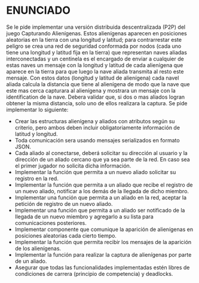 # ENUNCIADO

Se le pide implementar una versión distribuida descentralizada (P2P) del juego Capturando Alienígenas. Estos alienígenas aparecen en posiciones aleatorias en la tierra con una longitud y latitud; para contrarrestar este peligro se crea una red de seguridad conformada por nodos (cada uno tiene una longitud y latitud fija en la tierra) que representan naves aliadas interconectadas y un centinela es el encargado de enviar a cualquier de estas naves un mensaje con la longitud y latitud de cada alienígena que aparece en la tierra para que luego la nave aliada transmita al resto este mensaje. Con estos datos (longitud y latitud de alienígena) cada navel aliada calcula la distancia que tiene al alienígena de modo que la nave que este mas cerca capturara al alienígena y mostrara un mensaje con la identification de la nave. Debera validar que, si dos o mas aliados logran obtener la misma distancia, solo uno de ellos realizara la captura. Se pide implementar lo siguiente:

- Crear las estructuras alienígena y aliados con atributos según su criterio, pero ambos deben incluir obligatoriamente información de latitud y longitud.
- Toda comunicación sera usando mensajes serializados en formato JSON.
- Cada aliado al conectarse, deberá solicitar su dirección al usuario y la dirección de un aliado cercano que ya sea parte de la red. En caso sea el primer jugador no solicita dicha información.
- Implementar la función que permita a un nuevo aliado solicitar su registro en la red.
- Implementar la función que permita a un aliado que recibe el registro de un nuevo aliado, notificar a los demás de la llegada de dicho miembro.
- Implementar una función que permita a un aliado en la red, aceptar la petición de registro de un nuevo aliado.
- Implementar una función que permita a un aliado ser notificado de la llegada de un nuevo miembro y agregarlo a su lista para comunicaciones posteriores.
- Implementar componente que comunique la aparición de alienígenas en posiciones aleatorias cada cierto tiempo.
- Implementar la función que permita recibir los mensajes de la aparición de los alienígenas.
- Implementar la función para realizar la captura de alienígenas por parte de un aliado.
- Asegurar que todas las funcionalidades implementadas estén libres de condiciones de carrera (principio de competencia) y deadlocks.

